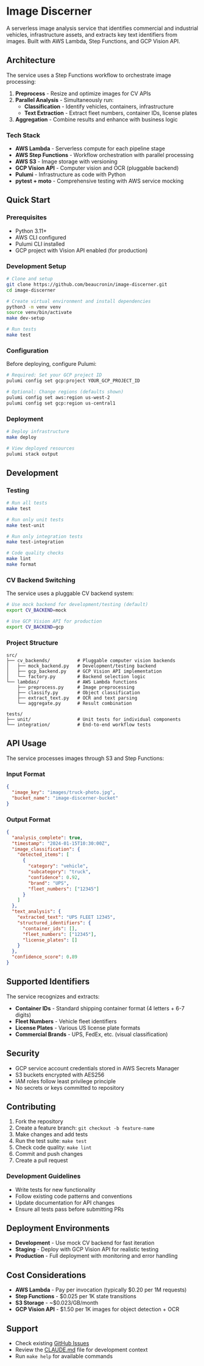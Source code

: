 # Image Discerner

A serverless image analysis service that identifies commercial and industrial vehicles, infrastructure assets, and extracts key text identifiers from images. Built with AWS Lambda, Step Functions, and GCP Vision API.

## Architecture

The service uses a Step Functions workflow to orchestrate image processing:

1. **Preprocess** - Resize and optimize images for CV APIs
2. **Parallel Analysis** - Simultaneously run:
   - **Classification** - Identify vehicles, containers, infrastructure 
   - **Text Extraction** - Extract fleet numbers, container IDs, license plates
3. **Aggregation** - Combine results and enhance with business logic

### Tech Stack

- **AWS Lambda** - Serverless compute for each pipeline stage
- **AWS Step Functions** - Workflow orchestration with parallel processing
- **AWS S3** - Image storage with versioning
- **GCP Vision API** - Computer vision and OCR (pluggable backend)
- **Pulumi** - Infrastructure as code with Python
- **pytest + moto** - Comprehensive testing with AWS service mocking

## Quick Start

### Prerequisites

- Python 3.11+
- AWS CLI configured
- Pulumi CLI installed
- GCP project with Vision API enabled (for production)

### Development Setup

```bash
# Clone and setup
git clone https://github.com/beaucronin/image-discerner.git
cd image-discerner

# Create virtual environment and install dependencies
python3 -m venv venv
source venv/bin/activate
make dev-setup

# Run tests
make test
```

### Configuration

Before deploying, configure Pulumi:

```bash
# Required: Set your GCP project ID
pulumi config set gcp:project YOUR_GCP_PROJECT_ID

# Optional: Change regions (defaults shown)
pulumi config set aws:region us-west-2
pulumi config set gcp:region us-central1
```

### Deployment

```bash
# Deploy infrastructure
make deploy

# View deployed resources
pulumi stack output
```

## Development

### Testing

```bash
# Run all tests
make test

# Run only unit tests
make test-unit

# Run only integration tests  
make test-integration

# Code quality checks
make lint
make format
```

### CV Backend Switching

The service uses a pluggable CV backend system:

```bash
# Use mock backend for development/testing (default)
export CV_BACKEND=mock

# Use GCP Vision API for production
export CV_BACKEND=gcp
```

### Project Structure

```
src/
├── cv_backends/          # Pluggable computer vision backends
│   ├── mock_backend.py   # Development/testing backend
│   ├── gcp_backend.py    # GCP Vision API implementation
│   └── factory.py        # Backend selection logic
└── lambdas/              # AWS Lambda functions
    ├── preprocess.py     # Image preprocessing
    ├── classify.py       # Object classification
    ├── extract_text.py   # OCR and text parsing
    └── aggregate.py      # Result combination

tests/
├── unit/                 # Unit tests for individual components
└── integration/          # End-to-end workflow tests
```

## API Usage

The service processes images through S3 and Step Functions:

### Input Format

```json
{
  "image_key": "images/truck-photo.jpg",
  "bucket_name": "image-discerner-bucket"
}
```

### Output Format

```json
{
  "analysis_complete": true,
  "timestamp": "2024-01-15T10:30:00Z",
  "image_classification": {
    "detected_items": [
      {
        "category": "vehicle",
        "subcategory": "truck", 
        "confidence": 0.92,
        "brand": "UPS",
        "fleet_numbers": ["12345"]
      }
    ]
  },
  "text_analysis": {
    "extracted_text": "UPS FLEET 12345",
    "structured_identifiers": {
      "container_ids": [],
      "fleet_numbers": ["12345"],
      "license_plates": []
    }
  },
  "confidence_score": 0.89
}
```

## Supported Identifiers

The service recognizes and extracts:

- **Container IDs** - Standard shipping container format (4 letters + 6-7 digits)
- **Fleet Numbers** - Vehicle fleet identifiers 
- **License Plates** - Various US license plate formats
- **Commercial Brands** - UPS, FedEx, etc. (visual classification)

## Security

- GCP service account credentials stored in AWS Secrets Manager
- S3 buckets encrypted with AES256
- IAM roles follow least privilege principle
- No secrets or keys committed to repository

## Contributing

1. Fork the repository
2. Create a feature branch: `git checkout -b feature-name`
3. Make changes and add tests
4. Run the test suite: `make test`
5. Check code quality: `make lint`
6. Commit and push changes
7. Create a pull request

### Development Guidelines

- Write tests for new functionality
- Follow existing code patterns and conventions
- Update documentation for API changes
- Ensure all tests pass before submitting PRs

## Deployment Environments

- **Development** - Use mock CV backend for fast iteration
- **Staging** - Deploy with GCP Vision API for realistic testing  
- **Production** - Full deployment with monitoring and error handling

## Cost Considerations

- **AWS Lambda** - Pay per invocation (typically $0.20 per 1M requests)
- **Step Functions** - $0.025 per 1K state transitions
- **S3 Storage** - ~$0.023/GB/month
- **GCP Vision API** - $1.50 per 1K images for object detection + OCR

## Support

- Check existing [GitHub Issues](https://github.com/beaucronin/image-discerner/issues)
- Review the [CLAUDE.md](./CLAUDE.md) file for development context
- Run `make help` for available commands